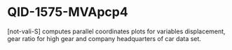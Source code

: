 # QID-1575-MVApcp4
[not-vali-S] computes parallel coordinates plots for variables displacement, gear ratio for high gear and company headquarters of car data set.
